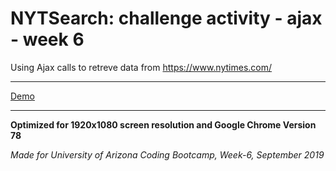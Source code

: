 # NYTSearch: challenge activity - ajax - week 6

Using Ajax calls to retreve data from https://www.nytimes.com/

---

[Demo](https://malinkamell.github.io/NYTSearch/)

---

**Optimized for 1920x1080 screen resolution and Google Chrome Version 78**

_Made for University of Arizona Coding Bootcamp, Week-6, September 2019_

